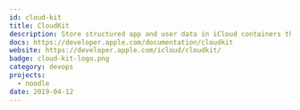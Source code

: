 ```yaml
---
id: cloud-kit
title: CloudKit
description: Store structured app and user data in iCloud containers that can be shared by all users of your app.
docs: https://developer.apple.com/documentation/cloudkit
website: https://developer.apple.com/icloud/cloudkit/
badge: cloud-kit-logo.png
category: devops
projects:
  - noodle
date: 2019-04-12
---
```

